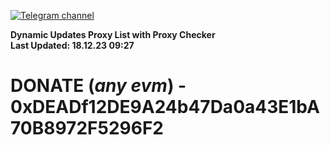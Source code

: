 [![Telegram channel](https://img.shields.io/endpoint?url=https://runkit.io/damiankrawczyk/telegram-badge/branches/master?url=https://t.me/n4z4v0d)](https://t.me/n4z4v0d) 

**Dynamic Updates Proxy List with Proxy Checker**  
**Last Updated: 18.12.23 09:27**

# DONATE (_any evm_) - 0xDEADf12DE9A24b47Da0a43E1bA70B8972F5296F2
